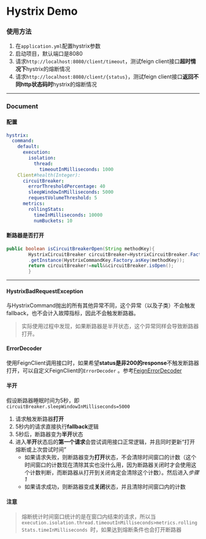# Hystrix Demo

### 使用方法

1. 在`application.yml`配置hystrix参数
2. 启动项目，默认端口是8080
3. 请求`http://localhost:8080/client/timeout`，测试feign client接口**超时情况下**hystrix的熔断情况
4. 请求`http://localhost:8080/client/{status}`，测试feign client接口**返回不同http状态码时**hystrix的熔断情况

---

### Document

#### 配置

```yml
hystrix:
  command:
    default:
      execution:
        isolation:
          thread:
            timeoutInMilliseconds: 1000
    Client#health(Integer):
      circuitBreaker:
        errorThresholdPercentage: 40
        sleepWindowInMilliseconds: 5000
        requestVolumeThreshold: 5
      metrics:
        rollingStats:
          timeInMilliseconds: 10000
          numBuckets: 10
```

#### 断路器是否打开

```java
public boolean isCircuitBreakerOpen(String methodKey){
        HystrixCircuitBreaker circuitBreaker=HystrixCircuitBreaker.Factory
        .getInstance(HystrixCommandKey.Factory.asKey(methodKey));
        return circuitBreaker!=null&&circuitBreaker.isOpen();
        }
```

---

#### HystrixBadRequestException

与HystrixCommand抛出的所有其他异常不同，这个异常（以及子类）不会触发fallback，也不会计入故障指标，因此不会触发断路器。
> 实际使用过程中发现，如果断路器是半开状态，这个异常同样会导致断路器打开。

#### ErrorDecoder

使用FeignClient调用接口时，如果希望**status是非200的response**不触发断路器打开，可以自定义FeignClient的`ErrorDecoder`
。参考[FeignErrorDecoder](https://github.com/mu-yun/hystrix-demo/blob/master/src/main/java/com/muyun/hystrixdemo/client/FeignErrorDecoder.java)

#### 半开

假设断路器睡眠时间为5秒，即`circuitBreaker.sleepWindowInMilliseconds=5000`

1. 请求触发断路器**打开**
2. 5秒内的请求直接执行**fallback**逻辑
3. 5秒后，断路器变为**半开**状态
4. 进入**半开**状态后的**第一个请求**会尝试调用接口正常逻辑，并且同时更新“打开熔断或上次尝试时间”
    + 如果请求失败，则断路器变为**打开**状态，不会清除时间窗口的计数（这个时间窗口的计数现在清除其实也没什么用，因为断路器关闭时才会使用这个计数判断，而断路器从打开到关闭肯定会清除这个计数）。然后进入*步骤1*
    + 如果请求成功，则断路器变成**关闭**状态，并且清除时间窗口内的计数

#### 注意

> 熔断统计时间窗口统计的是在窗口内结束的请求，所以当`execution.isolation.thread.timeoutInMilliseconds>metrics.rollingStats.timeInMilliseconds
`时，如果达到熔断条件也会打开断路器